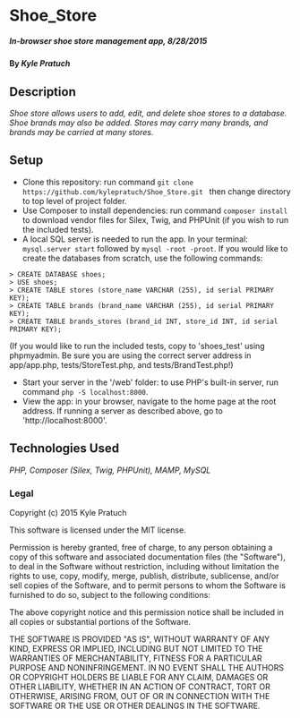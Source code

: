 # Shoe_Store

##### _In-browser shoe store management app, 8/28/2015_

#### By _Kyle Pratuch_

## Description

_Shoe store allows users to add, edit, and delete shoe stores to a database. Shoe brands may also be added. Stores may carry many brands, and brands may be carried at many stores._

## Setup

 * Clone this repository: run command ```git clone https://github.com/kylepratuch/Shoe_Store.git ``` then change directory to top level of project folder.
 * Use Composer to install dependencies: run command ```composer install ``` to download vendor files for Silex, Twig, and PHPUnit (if you wish to run the included tests).
 * A local SQL server is needed to run the app.
    In your terminal: ```mysql.server start``` followed by ```mysql -root -proot```.
    If you would like to create the databases from scratch, use the following commands:

```console
> CREATE DATABASE shoes;
> USE shoes;
> CREATE TABLE stores (store_name VARCHAR (255), id serial PRIMARY KEY);
> CREATE TABLE brands (brand_name VARCHAR (255), id serial PRIMARY KEY);
> CREATE TABLE brands_stores (brand_id INT, store_id INT, id serial PRIMARY KEY);
```

(If you would like to run the included tests, copy to 'shoes_test' using phpmyadmin.
Be sure you are using the correct server address in app/app.php, tests/StoreTest.php, and tests/BrandTest.php!)

 * Start your server in the '/web' folder: to use PHP's built-in server, run command ```php -S localhost:8000```.
 * View the app: in your browser, navigate to the home page at the root address. If running a server as described above, go to 'http://localhost:8000'.

## Technologies Used

_PHP, Composer (Silex, Twig, PHPUnit), MAMP, MySQL_

### Legal

Copyright (c) 2015 Kyle Pratuch

This software is licensed under the MIT license.

Permission is hereby granted, free of charge, to any person obtaining a copy
of this software and associated documentation files (the "Software"), to deal
in the Software without restriction, including without limitation the rights
to use, copy, modify, merge, publish, distribute, sublicense, and/or sell
copies of the Software, and to permit persons to whom the Software is
furnished to do so, subject to the following conditions:

The above copyright notice and this permission notice shall be included in
all copies or substantial portions of the Software.

THE SOFTWARE IS PROVIDED "AS IS", WITHOUT WARRANTY OF ANY KIND, EXPRESS OR
IMPLIED, INCLUDING BUT NOT LIMITED TO THE WARRANTIES OF MERCHANTABILITY,
FITNESS FOR A PARTICULAR PURPOSE AND NONINFRINGEMENT. IN NO EVENT SHALL THE
AUTHORS OR COPYRIGHT HOLDERS BE LIABLE FOR ANY CLAIM, DAMAGES OR OTHER
LIABILITY, WHETHER IN AN ACTION OF CONTRACT, TORT OR OTHERWISE, ARISING FROM,
OUT OF OR IN CONNECTION WITH THE SOFTWARE OR THE USE OR OTHER DEALINGS IN
THE SOFTWARE.
